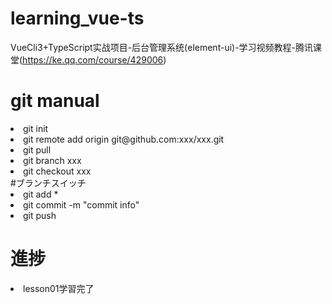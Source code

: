 # learning_vue-ts
VueCli3+TypeScript实战项目-后台管理系统(element-ui)-学习视频教程-腾讯课堂(https://ke.qq.com/course/429006)

<h1> git manual </h1>
<li>git init</li>
<li>git remote add origin git@github.com:xxx/xxx.git</li>
<li>git pull</li>
<li>git branch xxx</li>
<li>git checkout xxx</li> #ブランチスイッチ
<li>git add *</li>
<li>git commit -m "commit info"</li>
<li>git push</li>

<h1> 進捗</h1>
<li>lesson01学習完了</li>